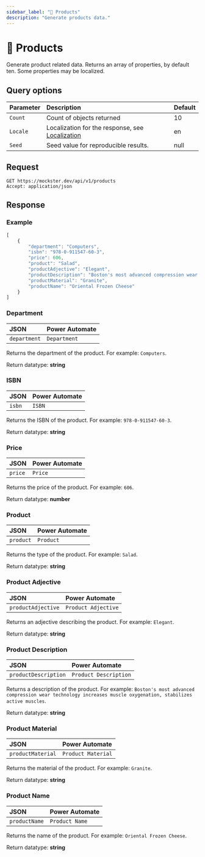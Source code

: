 ```yaml
---
sidebar_label: "🧸 Products"
description: "Generate products data."
---
```


# 🧸 Products

Generate product related data. Returns an array of properties, by default ten. Some properties may be localized.

## Query options

|Parameter|Description|Default|
|---------|:---------|---------|
|`Count`| Count of objects returned | 10 |
|`Locale`| Localization for the response, see [Localization](./../localization) | en |
|`Seed` | Seed value for reproducible results. | null |

## Request

```http title="HTTP"
GET https://mockster.dev/api/v1/products
Accept: application/json  
```

## Response 

### Example 

```jsx title="JSON"
[
    {
        "department": "Computers",
        "isbn": "978-0-911547-60-3",
        "price": 606,
        "product": "Salad",
        "productAdjective": "Elegant",
        "productDescription": "Boston's most advanced compression wear technology increases muscle oxygenation, stabilizes active muscles",
        "productMaterial": "Granite",
        "productName": "Oriental Frozen Cheese"
    }
]
```

### Department

|JSON|Power Automate|
|:---------|:---------|
`department`|`Department`

Returns the department of the product. For example: `Computers`.

Return datatype: **string**

### ISBN

|JSON|Power Automate|
|:---------|:---------|
`isbn`|`ISBN`

Returns the ISBN of the product. For example: `978-0-911547-60-3`.

Return datatype: **string**

### Price

|JSON|Power Automate|
|:---------|:---------|
`price`|`Price`

Returns the price of the product. For example: `606`.

Return datatype: **number**

### Product

|JSON|Power Automate|
|:---------|:---------|
`product`|`Product`

Returns the type of the product. For example: `Salad`.

Return datatype: **string**

### Product Adjective

|JSON|Power Automate|
|:---------|:---------|
`productAdjective`|`Product Adjective`

Returns an adjective describing the product. For example: `Elegant`.

Return datatype: **string**

### Product Description

|JSON|Power Automate|
|:---------|:---------|
`productDescription`|`Product Description`

Returns a description of the product. For example: `Boston's most advanced compression wear technology increases muscle oxygenation, stabilizes active muscles`.

Return datatype: **string**

### Product Material

|JSON|Power Automate|
|:---------|:---------|
`productMaterial`|`Product Material`

Returns the material of the product. For example: `Granite`.

Return datatype: **string**

### Product Name

|JSON|Power Automate|
|:---------|:---------|
`productName`|`Product Name`

Returns the name of the product. For example: `Oriental Frozen Cheese`.

Return datatype: **string**